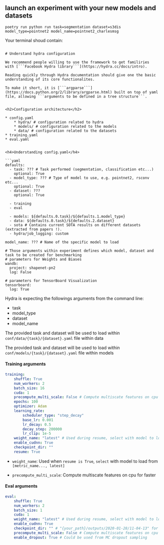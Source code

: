 ## launch an experiment with your new models and datasets

```
poetry run python run task=segmentation dataset=s3dis model_type=pointnet2 model_name=pointnet2_charlesmsg
```

Your terminal shoud contain:
```

# Understand hydra configuration

We recommend people willing to use the framework to get familiries with [```Facebook Hydra library```](https://hydra.cc/docs/intro).

Reading quickly through Hydra documentation should give one the basic understanding of its core functionalites.

To make it short, it is [```argparse```](https://docs.python.org/2/library/argparse.html) built on top of yaml file, allowing ```arguments to be defined in a tree structure```.


<h2>Configuration architecture</h2>

* config.yaml
    * hydra/ # configuration related to hydra
    * models/ # configuration related to the models
    * data/ # configuration related to the datasets
* training.yaml
* eval.yaml


<h4>Understanding config.yaml</h4>

```yaml
defaults:
  - task: ??? # Task performed (segmentation, classification etc...)
    optional: True
  - model_type: ??? # Type of model to use, e.g. pointnet2, rsconv etc...
    optional: True
  - dataset: ???
    optional: True

  - training
  - eval

  - models: ${defaults.0.task}/${defaults.1.model_type}
  - data: ${defaults.0.task}/${defaults.2.dataset}
  - sota # Contains current SOTA results on different datasets (extracted from papers !).
  - hydra/job_logging: custom

model_name: ??? # Name of the specific model to load

# Those arguments within experiment defines which model, dataset and task to be created for benchmarking
# parameters for Weights and Biases
wandb:
  project: shapenet-pn2
  log: False

# parameters for TensorBoard Visualization
tensorboard:
  log: True
```

Hydra is expecting the followings arguments from the command line:

*  task
*  model_type
*  dataset
*  model_name

The provided task and dataset will be used to load within ```conf/data/{task}/{dataset}.yaml``` file within data

The provided task and dataset will be used to load within ```conf/models/{task}/{dataset}.yaml``` file within models

<h4> Training arguments </h4>

```yaml
training:
    shuffle: True
    num_workers: 2
    batch_size: 16
    cuda: 1
    precompute_multi_scale: False # Compute multiscate features on cpu for faster training / inference
    epochs: 100
    optimizer: Adam
    learning_rate:
        scheduler_type: "step_decay"
        base_lr: 0.001
        lr_decay: 0.5
        decay_step: 200000
        lr_clip: 1e-5
    weight_name: "latest" # Used during resume, select with model to load from [miou, macc, acc..., latest]
    enable_cudnn: True
    checkpoint_dir: ""
    resume: True

```
* ```weight_name```: Used when ```resume is True```, ```select``` with model to load from ```[metric_name..., latest]```

* ```precompute_multi_scale```: Compute multiscate features on cpu for faster


<h4> Eval arguments </h4>

```yaml
eval:
    shuffle: True
    num_workers: 2
    batch_size: 1
    cuda: 1
    weight_name: "latest" # Used during resume, select with model to load from [miou, macc, acc..., latest]
    enable_cudnn: True
    checkpoint_dir: "" # "{your_path}/outputs/2020-01-28/11-04-13" for example
    precompute_multi_scale: False # Compute multiscate features on cpu for faster training / inference
    enable_dropout: True # Could be used from MC dropout sampling
```
